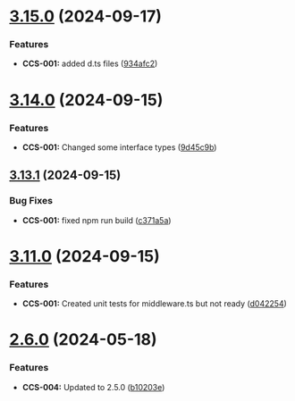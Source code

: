 # [3.15.0](https://github.com/CyberT33N/ErrorManager/compare/v3.14.0...v3.15.0) (2024-09-17)


### Features

* **CCS-001:** added d.ts files ([934afc2](https://github.com/CyberT33N/ErrorManager/commit/934afc2c4086ee178ce20f34be0b8d1e8251b3d1))



# [3.14.0](https://github.com/CyberT33N/ErrorManager/compare/v3.13.1...v3.14.0) (2024-09-15)


### Features

* **CCS-001:** Changed some interface types ([9d45c9b](https://github.com/CyberT33N/ErrorManager/commit/9d45c9b8138a53bf6edcb39f1788fc594b029d88))



## [3.13.1](https://github.com/CyberT33N/ErrorManager/compare/v3.11.0...v3.13.1) (2024-09-15)


### Bug Fixes

* **CCS-001:** fixed npm run build ([c371a5a](https://github.com/CyberT33N/ErrorManager/commit/c371a5ad3c7013e9d15a3dc2defa1a3ca9cd5500))



# [3.11.0](https://github.com/CyberT33N/ErrorManager/compare/v2.6.0...v3.11.0) (2024-09-15)


### Features

* **CCS-001:** Created unit tests for middleware.ts but not ready ([d042254](https://github.com/CyberT33N/ErrorManager/commit/d042254374c5e52b3387cb561485ff103d3eb33f))



# [2.6.0](https://github.com/CyberT33N/ErrorManager/compare/v2.3.0...v2.6.0) (2024-05-18)


### Features

* **CCS-004:** Updated to 2.5.0 ([b10203e](https://github.com/CyberT33N/ErrorManager/commit/b10203e552eb343497cf8af6f7d7abe66ca920c2))



